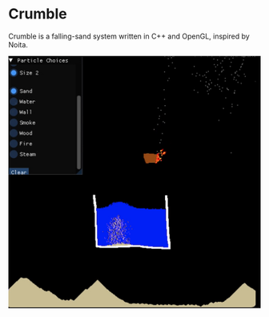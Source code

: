 # Crumble

Crumble is a falling-sand system written in C++ and OpenGL, inspired by Noita.

![Demo Image](./Demo_Image.jpg)
